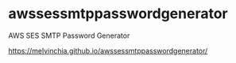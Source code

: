 # awssessmtppasswordgenerator
AWS SES SMTP Password Generator

https://melvinchia.github.io/awssessmtppasswordgenerator/
